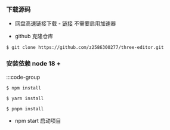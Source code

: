 ### 下载源码 

- 网盘高速链接下载 - [链接](https://pan.quark.cn/s/4fa387b067fb) 不需要启用加速器

- github 克隆仓库

```shell [npm]
$ git clone https://github.com/z2586300277/three-editor.git
```

### 安装依赖 node 18 +

:::code-group

```shell [npm]
$ npm install
```

```shell [yarn]
$ yarn install
```

```shell [pnpm]
$ pnpm install
```

- npm start 启动项目


